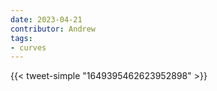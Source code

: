 ```yaml
---
date: 2023-04-21
contributor: Andrew
tags:
- curves
---
```

{{< tweet-simple "1649395462623952898" >}}
<!-- {< tweet user="ModChris_SaideledBehavior" id="1649395462623952898" >}} -->
